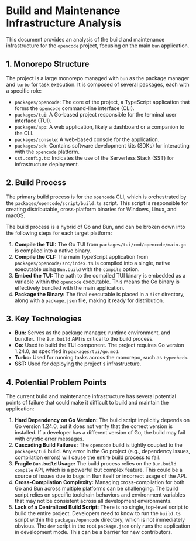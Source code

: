 # Build and Maintenance Infrastructure Analysis

This document provides an analysis of the build and maintenance infrastructure for the `opencode` project, focusing on the main `bun` application.

## 1. Monorepo Structure

The project is a large monorepo managed with `bun` as the package manager and `turbo` for task execution. It is composed of several packages, each with a specific role:

- `packages/opencode`: The core of the project, a TypeScript application that forms the `opencode` command-line interface (CLI).
- `packages/tui`: A Go-based project responsible for the terminal user interface (TUI).
- `packages/app`: A web application, likely a dashboard or a companion to the CLI.
- `packages/console`: A web-based console for the application.
- `packages/sdk`: Contains software development kits (SDKs) for interacting with the `opencode` platform.
- `sst.config.ts`: Indicates the use of the Serverless Stack (SST) for infrastructure deployment.

## 2. Build Process

The primary build process is for the `opencode` CLI, which is orchestrated by the `packages/opencode/script/build.ts` script. This script is responsible for creating distributable, cross-platform binaries for Windows, Linux, and macOS.

The build process is a hybrid of Go and Bun, and can be broken down into the following steps for each target platform:

1.  **Compile the TUI:** The Go TUI from `packages/tui/cmd/opencode/main.go` is compiled into a native binary.
2.  **Compile the CLI:** The main TypeScript application from `packages/opencode/src/index.ts` is compiled into a single, native executable using `Bun.build` with the `compile` option.
3.  **Embed the TUI:** The path to the compiled TUI binary is embedded as a variable within the `opencode` executable. This means the Go binary is effectively bundled with the main application.
4.  **Package the Binary:** The final executable is placed in a `dist` directory, along with a `package.json` file, making it ready for distribution.

## 3. Key Technologies

- **Bun:** Serves as the package manager, runtime environment, and bundler. The `Bun.build` API is critical to the build process.
- **Go:** Used to build the TUI component. The project requires Go version 1.24.0, as specified in `packages/tui/go.mod`.
- **Turbo:** Used for running tasks across the monorepo, such as `typecheck`.
- **SST:** Used for deploying the project's infrastructure.

## 4. Potential Problem Points

The current build and maintenance infrastructure has several potential points of failure that could make it difficult to build and maintain the application:

1.  **Hard Dependency on Go Version:** The build script implicitly depends on Go version 1.24.0, but it does not verify that the correct version is installed. If a developer has a different version of Go, the build may fail with cryptic error messages.
2.  **Cascading Build Failures:** The `opencode` build is tightly coupled to the `packages/tui` build. Any error in the Go project (e.g., dependency issues, compilation errors) will cause the entire build process to fail.
3.  **Fragile `Bun.build` Usage:** The build process relies on the `Bun.build` `compile` API, which is a powerful but complex feature. This could be a source of issues due to bugs in Bun itself or incorrect usage of the API.
4.  **Cross-Compilation Complexity:** Managing cross-compilation for both Go and Bun across multiple platforms can be challenging. The build script relies on specific toolchain behaviors and environment variables that may not be consistent across all development environments.
5.  **Lack of a Centralized Build Script:** There is no single, top-level script to build the entire project. Developers need to know to run the `build.ts` script within the `packages/opencode` directory, which is not immediately obvious. The `dev` script in the root `package.json` only runs the application in development mode. This can be a barrier for new contributors.
